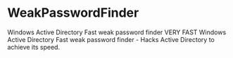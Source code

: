 # WeakPasswordFinder
Windows Active Directory Fast weak password finder
VERY FAST Windows Active Directory Fast weak password finder - Hacks Active Directory to achieve its speed.
